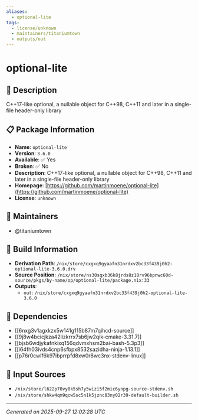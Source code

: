 ```yaml
---
aliases:
  - optional-lite
tags:
  - license/unknown
  - maintainers/titaniumtown
  - outputs/out
---
```


# optional-lite

## 📝 Description

C++17-like optional, a nullable object for C++98, C++11 and later in a single-file header-only library

## 📋 Package Information

- **Name**: `optional-lite`
- **Version**: `3.6.0`
- **Available**: ✅ Yes
- **Broken**: ✅ No
- **Description**: C++17-like optional, a nullable object for C++98, C++11 and later in a single-file header-only library
- **Homepage**: [https://github.com/martinmoene/optional-lite](https://github.com/martinmoene/optional-lite)
- **License**: `unknown`
## 👥 Maintainers

- @titaniumtown


## 🔧 Build Information

- **Derivation Path**: `/nix/store/cxgxq9gyaafn31nrdxv2bc33f439j0h2-optional-lite-3.6.0.drv`
- **Source Position**: `/nix/store/ns30sqxb36k8jrds8z18rv96bpnwc60d-source/pkgs/by-name/op/optional-lite/package.nix:33`
- **Outputs**:
  - `out`:  `/nix/store/cxgxq9gyaafn31nrdxv2bc33f439j0h2-optional-lite-3.6.0`

## 🔗 Dependencies

- [[6nxg3v1agxkzx5w141g115b87m7qihcd-source]]
- [[9j8w4bcicjkza42lizkrrx7sb6jw2qik-cmake-3.31.7]]
- [[bjsb6wdjykafnkixq156qdvmxhsm2bai-bash-5.3p3]]
- [[i64fh03ivds4cnp6sfbpx8532sazidha-ninja-1.13.1]]
- [[p76r0cwlf6k97ibprrpfd8xw0r8wc3nx-stdenv-linux]]

## 📁 Input Sources

- `/nix/store/l622p70vy8k5sh7y5wizi5f2mic6ynpg-source-stdenv.sh`
- `/nix/store/shkw4qm9qcw5sc5n1k5jznc83ny02r39-default-builder.sh`

---
*Generated on 2025-09-27 12:02:28 UTC*
